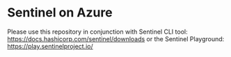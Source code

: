 # Sentinel on Azure

Please use this repository in conjunction with Sentinel CLI tool: https://docs.hashicorp.com/sentinel/downloads or the Sentinel Playground: https://play.sentinelproject.io/

